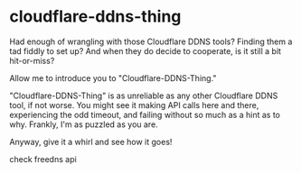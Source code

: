 # cloudflare-ddns-thing

Had enough of wrangling with those Cloudflare DDNS tools? Finding them a tad fiddly to set up? And when they do decide
to cooperate, is it still a bit hit-or-miss?

Allow me to introduce you to "Cloudflare-DDNS-Thing."

"Cloudflare-DDNS-Thing" is as unreliable as any other Cloudflare DDNS tool, if not worse. You might see it making API
calls here and there, experiencing the odd timeout, and failing without so much as a hint as to why. Frankly, I'm as
puzzled as you are.

Anyway, give it a whirl and see how it goes!


check freedns api